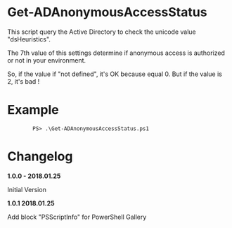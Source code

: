 # Get-ADAnonymousAccessStatus

This script query the Active Directory to check the unicode value "dsHeuristics".

The 7th value of this settings determine if anonymous access is authorized or not in your environment.

So, if the value if "not defined", it's OK because equal 0. But if the value is 2, it's bad !
		 
# Example

```
        PS> .\Get-ADAnonymousAccessStatus.ps1
```

# Changelog
	        
**1.0.0 - 2018.01.25**

Initial Version

**1.0.1   2018.01.25**

Add block "PSScriptInfo" for PowerShell Gallery